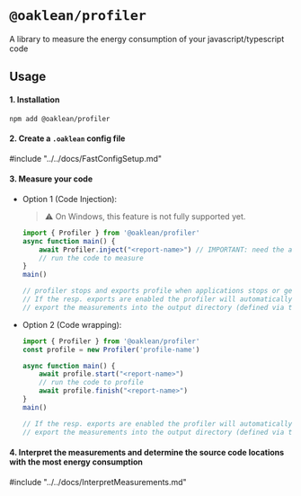 # `@oaklean/profiler`

A library to measure the energy consumption of your javascript/typescript code

## Usage

#### 1. Installation
`npm add @oaklean/profiler`

#### 2. Create a `.oaklean` config file

#include "../../docs/FastConfigSetup.md"

#### 3. Measure your code

- Option 1 (Code Injection):
	> :warning: On Windows, this feature is not fully supported yet.
	```typescript
	import { Profiler } from '@oaklean/profiler'
	async function main() {
		await Profiler.inject("<report-name>") // IMPORTANT: need the await
		// run the code to measure
	}
	main()

	// profiler stops and exports profile when applications stops or gets killed
	// If the resp. exports are enabled the profiler will automatically
	// export the measurements into the output directory (defined via the `.oaklean` config) `<rootDir>/<report-name>/<timestamp>/`
	```

- Option 2 (Code wrapping):
	```typescript
	import { Profiler } from '@oaklean/profiler'
	const profile = new Profiler('profile-name')

	async function main() {
		await profile.start("<report-name>")
		// run the code to profile
		await profile.finish("<report-name>")
	}
	main()

	// If the resp. exports are enabled the profiler will automatically
	// export the measurements into the output directory (defined via the `.oaklean` config) `<rootDir>/<outDir>/<report-name>/`
	```

#### 4. Interpret the measurements and determine the source code locations with the most energy consumption

#include "../../docs/InterpretMeasurements.md"
